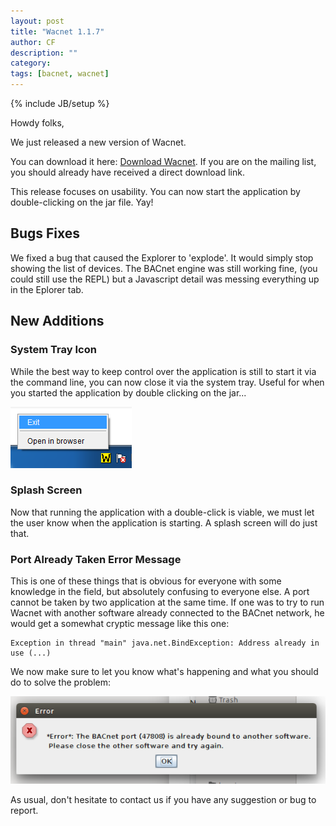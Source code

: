 ```yaml
---
layout: post
title: "Wacnet 1.1.7"
author: CF
description: ""
category: 
tags: [bacnet, wacnet]
---
```

{% include JB/setup %}

Howdy folks,

We just released a new version of Wacnet.

You can download it here:
[Download Wacnet](https://hvac.io/docs/wacnet). If you are on the
mailing list, you should already have received a direct download link.

This release focuses on usability. You can now start the application
by double-clicking on the jar file. Yay!

## Bugs Fixes

We fixed a bug that caused the Explorer to 'explode'. It would simply
stop showing the list of devices. The BACnet engine was still working
fine, (you could still use the REPL) but a Javascript detail was
messing everything up in the Eplorer tab.


## New Additions

### System Tray Icon

While the best way to keep control over the application is still to
start it via the command line, you can now close it via the system
tray. Useful for when you started the application by double clicking
on the jar...

![Systray](/images/wacnet-1.1.7-systray.png "Systray")



### Splash Screen

Now that running the application with a double-click is viable, we
must let the user know when the application is starting. A splash
screen will do just that.


### Port Already Taken Error Message

This is one of these things that is obvious for everyone with some
knowledge in the field, but absolutely confusing to everyone else. A
port cannot be taken by two application at the same time. If one was
to try to run Wacnet with another software already connected to the
BACnet network, he would get a somewhat cryptic message like this one:

    Exception in thread "main" java.net.BindException: Address already in use (...)

We now make sure to let you know what's happening and what you should
do to solve the problem:

![Error Dialog](/images/wacnet-1.1.7-error-port.png "Error dialog")

As usual, don't hesitate to contact us if you have any suggestion or
bug to report.
